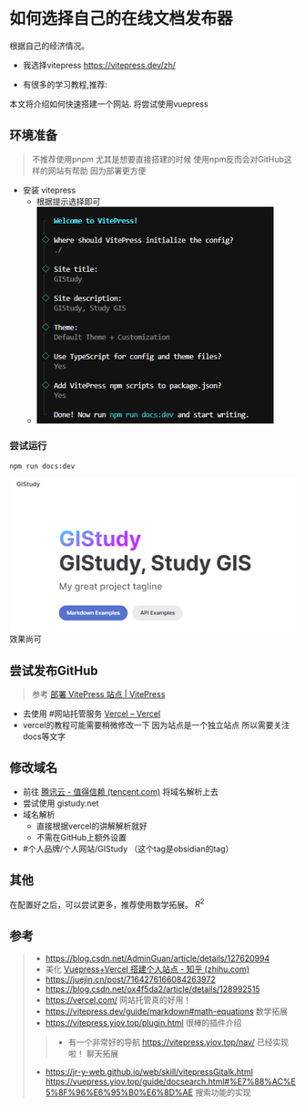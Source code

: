 # 如何选择自己的在线文档发布器
根据自己的经济情况。
- 我选择vitepress
https://vitepress.dev/zh/

- 有很多的学习教程,推荐:

本文将介绍如何快速搭建一个网站.
将尝试使用vuepress


## 环境准备
> 不推荐使用pnpm 尤其是想要直接搭建的时候
> 使用npm反而会对GitHub这样的网站有帮助 因为部署更方便
- 安装 vitepress
	- 根据提示选择即可
	- ![alt text](<Pasted image 20240320143531.png>)
### 尝试运行
```
npm run docs:dev
```

![alt text](<Pasted image 20240320143805.png>)
效果尚可
## 尝试发布GitHub
> 参考 [部署 VitePress 站点 | VitePress](https://vitepress.dev/zh/guide/deploy) 
- 去使用 #网站托管服务 [Vercel – Vercel](https://vercel.com/shiqis-projects-2c9efbee)
- vercel的教程可能需要稍微修改一下 因为站点是一个独立站点 所以需要关注docs等文字

## 修改域名
- 前往 [腾讯云 - 值得信赖 (tencent.com)](https://cloud.tencent.com/)  将域名解析上去
- 尝试使用 gistudy.net
- 域名解析
	- 直接根据vercel的讲解解析就好
	- 不需在GitHub上额外设置 
- #个人品牌/个人网站/GIStudy  （这个tag是obsidian的tag）

## 其他
在配置好之后，可以尝试更多，推荐使用数学拓展。
$R^2$

## 参考
> - https://blog.csdn.net/AdminGuan/article/details/127620994
> - 美化  [Vuepress+Vercel 搭建个人站点 - 知乎 (zhihu.com)](https://zhuanlan.zhihu.com/p/359899236)
> - https://juejin.cn/post/7164276166084263972
> - https://blog.csdn.net/ox4f5da2/article/details/128992515
> - https://vercel.com/ 网站托管真的好用！
> - https://vitepress.dev/guide/markdown#math-equations 数学拓展
> - https://vitepress.yiov.top/plugin.html 很棒的插件介绍
> > - 有一个非常好的导航 https://vitepress.yiov.top/nav/  已经实现啦！
> 聊天拓展
> - https://jr-y-web.github.io/web/skill/vitepressGitalk.html
> https://vuepress.yiov.top/guide/docsearch.html#%E7%88%AC%E5%8F%96%E6%95%B0%E6%8D%AE 搜索功能的实现